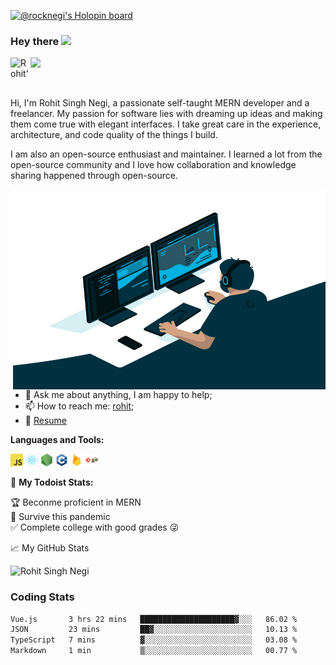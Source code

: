 [![@rocknegi's Holopin board](https://holopin.io/api/user/board?user=rocknegi)](https://holopin.io/@rocknegi)



### Hey there <img src="https://media.giphy.com/media/hvRJCLFzcasrR4ia7z/giphy.gif" width="25px">

<a href="https://www.linkedin.com/in/rohitSinghNegi/">
  <img align="left" alt="Rohit's LinkedIN" height="32" width="32" src="https://raw.githubusercontent.com/peterthehan/peterthehan/master/assets/linkedin.svg" />
</a>

![](https://komarev.com/ghpvc/?username=rocknegi&label=PROFILE+VIEWS)

<br />

Hi, I'm Rohit Singh Negi, a passionate self-taught MERN developer and a freelancer. My passion for software lies with dreaming up ideas and making them come true with elegant interfaces. I take great care in the experience, architecture, and code quality of the things I build.

I am also an open-source enthusiast and maintainer. I learned a lot from the open-source community and I love how collaboration and knowledge sharing happened through open-source.

  <img align="right" alt="GIF" src="https://github.com/rocknegi/rocknegi/blob/main/code.gif?raw=true" width="500" height="320" />
  
- 💬 Ask me about anything, I am happy to help;
- 📫 How to reach me: [rohit](https://www.linkedin.com/in/rohitsinghnegi/);
- 📝 [Resume](https://drive.google.com/file/d/1uqrqttcJyTQoyeHu6mUGef0n9_u3w-WP/view?usp=sharing)

**Languages and Tools:**  

<code><img height="20" src="https://raw.githubusercontent.com/github/explore/80688e429a7d4ef2fca1e82350fe8e3517d3494d/topics/javascript/javascript.png"></code>
<code><img height="20" src="https://raw.githubusercontent.com/github/explore/80688e429a7d4ef2fca1e82350fe8e3517d3494d/topics/react/react.png"></code>
<code><img height="20" src="https://raw.githubusercontent.com/github/explore/80688e429a7d4ef2fca1e82350fe8e3517d3494d/topics/nodejs/nodejs.png"></code>
<code><img height="20" src="https://raw.githubusercontent.com/github/explore/80688e429a7d4ef2fca1e82350fe8e3517d3494d/topics/cpp/cpp.png"></code>
<code><img height="20" src="https://raw.githubusercontent.com/github/explore/80688e429a7d4ef2fca1e82350fe8e3517d3494d/topics/firebase/firebase.png"></code>
<code><img height="20" src="https://raw.githubusercontent.com/github/explore/80688e429a7d4ef2fca1e82350fe8e3517d3494d/topics/git/git.png"></code>


🚧 **My Todoist Stats:**
<!-- TODO-IST:START -->
🏆  Beconme proficient in MERN           
🌸  Survive this pandemic           
✅  Complete college with good grades 😜           
<!-- TODO-IST:END -->

📈 My GitHub Stats

<p align="left"> <img src="https://github-readme-stats.vercel.app/api?username=rocknegi&show_icons=true&theme=nightowl" alt="Rohit Singh Negi" />

### Coding Stats
<!--START_SECTION:waka-->

```txt
Vue.js       3 hrs 22 mins   █████████████████████▓░░░   86.02 %
JSON         23 mins         ██▓░░░░░░░░░░░░░░░░░░░░░░   10.13 %
TypeScript   7 mins          ▓░░░░░░░░░░░░░░░░░░░░░░░░   03.08 %
Markdown     1 min           ▒░░░░░░░░░░░░░░░░░░░░░░░░   00.77 %
```

<!--END_SECTION:waka-->


<!--..-->
